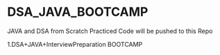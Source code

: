 # DSA_JAVA_BOOTCAMP
JAVA and DSA from Scratch Practiced Code will be pushed to this Repo


1.DSA+JAVA+InterviewPreparation BOOTCAMP
